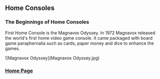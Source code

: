 ## Home Consoles
### The Beginnings of Home Consoles 
First Home Console is the Magnavox Odyssey. In 1972 Magnavox released the world's first home video game console. It came packaged with board game paraphernalia such as cards, paper money and dice to enhance the games.

![Magnavox Odyssey](Magnavox Odyssey.jpg) 

### [Home Page](/index.md) 
